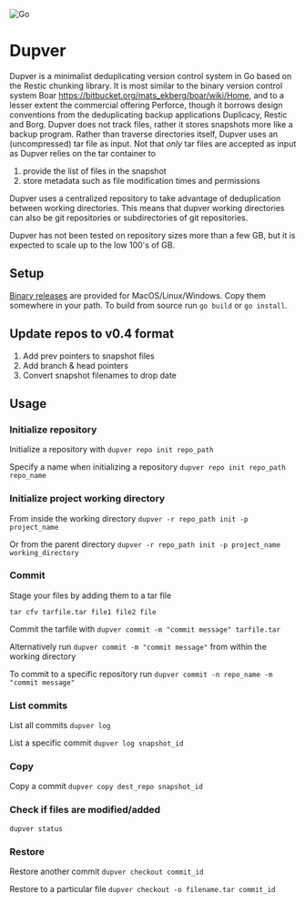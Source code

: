 ![Go](https://github.com/akbarnes/dupver/workflows/Go/badge.svg)

# Dupver
Dupver is a minimalist deduplicating version control system in Go based on 
the Restic chunking library. It is most similar to the binary
version control system Boar https://bitbucket.org/mats_ekberg/boar/wiki/Home, 
and to a lesser extent the commercial offering Perforce,
though it borrows design conventions from the deduplicating backup
applications Duplicacy, Restic and Borg.
Dupver does not track files, rather it stores snapshots more like
a backup program. Rather than traverse directories itself, Dupver
uses an (uncompressed) tar file as input. Not that *only* tar files
are accepted as input as Dupver relies on the tar container to
 1. provide the list of files in the snapshot
 2. store metadata such as file modification times and permissions
 
Dupver uses a centralized repository to take advantage of deduplication 
between working directories. This means that dupver working 
directories can also be git repositories or subdirectories of git
repositories. 

Dupver has not been tested on repository sizes more than
a few GB, but it is expected to scale up to the low 100's of GB. 

## Setup
[Binary releases](https://github.com/akbarnes/dupver/releases) are provided for MacOS/Linux/Windows. Copy them somewhere in your path. To build from source run `go build` or `go install`.

## Update repos to v0.4 format
1. Add prev pointers to snapshot files
2. Add branch & head pointers
3. Convert snapshot filenames to drop date

## Usage

### Initialize repository
Initialize a repository with
`dupver repo init repo_path`

Specify a name when initializing a repository
`dupver repo init repo_path repo_name`

### Initialize project working directory
From inside the working directory
`dupver -r repo_path init -p project_name`

Or from the parent directory
`dupver -r repo_path init -p project_name working_directory`

### Commit
Stage your files by adding them to a tar file

`tar cfv tarfile.tar file1 file2 file`

Commit the tarfile with
`dupver commit -m "commit message" tarfile.tar`

Alternatively run 
`dupver commit -m "commit message"`
from within the working directory

To commit to a specific repository run
`dupver commit -n repo_name -m "commit message"`    

### List commits
List all commits
`dupver log`

List a specific commit
`dupver log snapshot_id`

### Copy
Copy a commit 
`dupver copy dest_repo snapshot_id`

### Check if files are modified/added
`dupver status`

### Restore
Restore another commit
`dupver checkout commit_id`

Restore to a particular file
`dupver checkout -o filename.tar commit_id `
